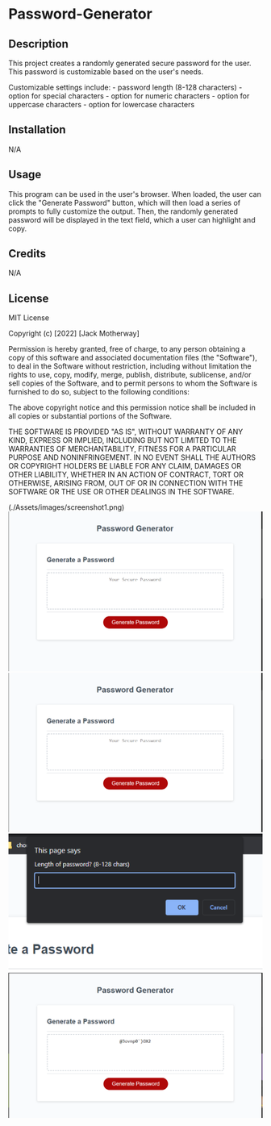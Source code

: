 # Password-Generator

## Description

This project creates a randomly generated secure password for the user. This password is customizable based on the user's needs.

Customizable settings include:
    - password length (8-128 characters)
    - option for special characters
    - option for numeric characters
    - option for uppercase characters
    - option for lowercase characters

## Installation

N/A

## Usage

This program can be used in the user's browser. When loaded, the user can click the "Generate Password" button, which will then load a series of prompts to fully customize the output. Then, the randomly generated password will be displayed in the text field, which a user can highlight and copy.

## Credits

N/A

## License

MIT License

Copyright (c) [2022] [Jack Motherway]

Permission is hereby granted, free of charge, to any person obtaining a copy
of this software and associated documentation files (the "Software"), to deal
in the Software without restriction, including without limitation the rights
to use, copy, modify, merge, publish, distribute, sublicense, and/or sell
copies of the Software, and to permit persons to whom the Software is
furnished to do so, subject to the following conditions:

The above copyright notice and this permission notice shall be included in all
copies or substantial portions of the Software.

THE SOFTWARE IS PROVIDED "AS IS", WITHOUT WARRANTY OF ANY KIND, EXPRESS OR
IMPLIED, INCLUDING BUT NOT LIMITED TO THE WARRANTIES OF MERCHANTABILITY,
FITNESS FOR A PARTICULAR PURPOSE AND NONINFRINGEMENT. IN NO EVENT SHALL THE
AUTHORS OR COPYRIGHT HOLDERS BE LIABLE FOR ANY CLAIM, DAMAGES OR OTHER
LIABILITY, WHETHER IN AN ACTION OF CONTRACT, TORT OR OTHERWISE, ARISING FROM,
OUT OF OR IN CONNECTION WITH THE SOFTWARE OR THE USE OR OTHER DEALINGS IN THE
SOFTWARE.

(./Assets/images/screenshot1.png)
![screenshot1](Assets/images/screenshot1.png?raw=true "Screenshot1")
<img src="./Assets/images/screenshot1.png"></img>
<img src="./Assets/images/screenshot2.png"></img>
<img src="./Assets/images/screenshot3.png"></img>